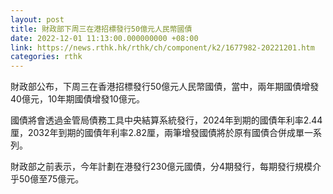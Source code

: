 ```yaml
---
layout: post
title: 財政部下周三在港招標發行50億元人民幣國債
date: 2022-12-01 11:13:00.000000000 +08:00
link: https://news.rthk.hk/rthk/ch/component/k2/1677982-20221201.htm
categories: rthk
---
```


財政部公布，下周三在香港招標發行50億元人民幣國債，當中，兩年期國債增發40億元，10年期國債增發10億元。

國債將會透過金管局債務工具中央結算系統發行，2024年到期的國債年利率2.44厘，2032年到期的國債年利率2.82厘，兩筆增發國債將於原有國債合併成單一系列。

財政部之前表示，今年計劃在港發行230億元國債，分4期發行，每期發行規模介乎50億至75億元。
